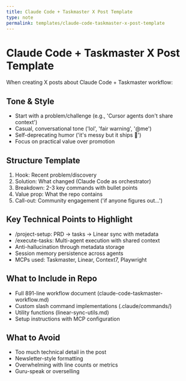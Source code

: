```yaml
---
title: Claude Code + Taskmaster X Post Template
type: note
permalink: templates/claude-code-taskmaster-x-post-template
---
```


# Claude Code + Taskmaster X Post Template

When creating X posts about Claude Code + Taskmaster workflow:

## Tone & Style
- Start with a problem/challenge (e.g., 'Cursor agents don't share context')
- Casual, conversational tone ('lol', 'fair warning', '@me')
- Self-deprecating humor ('it's messy but it ships 🚀')
- Focus on practical value over promotion

## Structure Template
1. Hook: Recent problem/discovery
2. Solution: What changed (Claude Code as orchestrator)
3. Breakdown: 2-3 key commands with bullet points
4. Value prop: What the repo contains
5. Call-out: Community engagement ('if anyone figures out...')

## Key Technical Points to Highlight
- /project-setup: PRD → tasks → Linear sync with metadata
- /execute-tasks: Multi-agent execution with shared context
- Anti-hallucination through metadata storage
- Session memory persistence across agents
- MCPs used: Taskmaster, Linear, Context7, Playwright

## What to Include in Repo
- Full 891-line workflow document (claude-code-taskmaster-workflow.md)
- Custom slash command implementations (.claude/commands/)
- Utility functions (linear-sync-utils.md)
- Setup instructions with MCP configuration

## What to Avoid
- Too much technical detail in the post
- Newsletter-style formatting
- Overwhelming with line counts or metrics
- Guru-speak or overselling